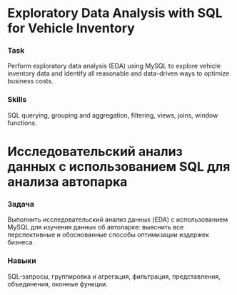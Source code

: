 # Exploratory Data Analysis with SQL for Vehicle Inventory

### Task  
Perform exploratory data analysis (EDA) using MySQL to explore vehicle inventory data and identify all reasonable and data-driven ways to optimize business costs.

### Skills  
SQL querying, grouping and aggregation, filtering, views, joins, window functions.

# Исследовательский анализ данных с использованием SQL для анализа автопарка

### Задача  
Выполнить исследовательский анализ данных (EDA) с использованием MySQL для изучения 	данных об автопарке: выяснить все перспективные и обоснованные способы оптимизации 	издержек бизнеса.

### Навыки  
SQL-запросы, группировка и агрегация, фильтрация, представления, объединения, оконные функции.
